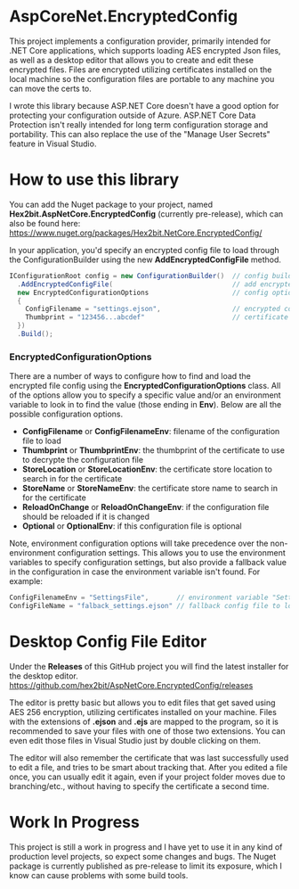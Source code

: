 # AspCoreNet.EncryptedConfig
This project implements a configuration provider, primarily intended for .NET Core applications, which supports loading AES encrypted Json files, as well as a desktop editor that allows you to create and edit these encrypted files.  Files are encrypted utilizing certificates installed on the local machine so the configuration files are portable to any machine you can move the certs to.

I wrote this library because ASP.NET Core doesn't have a good option for protecting your configuration outside of Azure.  ASP.NET Core Data Protection isn't really intended for long term configuration storage and portability.  This can also replace the use of the "Manage User Secrets" feature in Visual Studio.

# How to use this library
You can add the Nuget package to your project, named **Hex2bit.AspNetCore.EncryptedConfig** (currently pre-release), which can also be found here:
https://www.nuget.org/packages/Hex2bit.NetCore.EncryptedConfig/

In your application, you'd specify an encrypted config file to load through the ConfigurationBuilder using the new **AddEncryptedConfigFile** method.
```csharp
IConfigurationRoot config = new ConfigurationBuilder()  // config builder
  .AddEncryptedConfigFile(                              // add encrypted config
  new EncryptedConfigurationOptions                     // config options
  {
    ConfigFilename = "settings.ejson",                  // encrypted config file
    Thumbprint = "123456...abcdef"                      // certificate thumbprint
  })
  .Build();
```
### EncryptedConfigurationOptions
There are a number of ways to configure how to find and load the encrypted file config using the **EncryptedConfigurationOptions** class.  All of the options allow you to specify a specific value and/or an environment variable to look in to find the value (those ending in **Env**). Below are all the possible configuration options.
* **ConfigFilename** or **ConfigFilenameEnv**: filename of the configuration file to load
* **Thumbprint** or **ThumbprintEnv**: the thumbprint of the certificate to use to decrypte the configuration file
* **StoreLocation** or **StoreLocationEnv**: the certificate store location to search in for the certificate
* **StoreName** or **StoreNameEnv**: the certificate store name to search in for the certificate
* **ReloadOnChange** or **ReloadOnChangeEnv**: if the configuration file should be reloaded if it is changed
* **Optional** or **OptionalEnv**: if this configuration file is optional

Note, environment configuration options will take precedence over the non-environment configuration settings.  This allows you to use the environment variables to specify configuration settings, but also provide a fallback value in the configuration in case the environment variable isn't found.  For example:
```csharp
ConfigFilenameEnv = "SettingsFile",       // environment variable "SettingsFile" is expected to have the config file location
ConfigFileName = "falback_settings.ejson" // fallback config file to load
```

# Desktop Config File Editor
Under the **Releases** of this GitHub project you will find the latest installer for the desktop editor.
https://github.com/hex2bit/AspNetCore.EncryptedConfig/releases

The editor is pretty basic but allows you to edit files that get saved using AES 256 encryption, utilizing certificates installed on your machine.  Files with the extensions of **.ejson** and **.ejs** are mapped to the program, so it is recommended to save your files with one of those two extensions.  You can even edit those files in Visual Studio just by double clicking on them.

The editor will also remember the certificate that was last successfully used to edit a file, and tries to be smart about tracking that.  After you edited a file once, you can usually edit it again, even if your project folder moves due to branching/etc., without having to specify the certificate a second time.

# Work In Progress
This project is still a work in progress and I have yet to use it in any kind of production level projects, so expect some changes and bugs.  The Nuget package is currently published as pre-release to limit its exposure, which I know can cause problems with some build tools.
